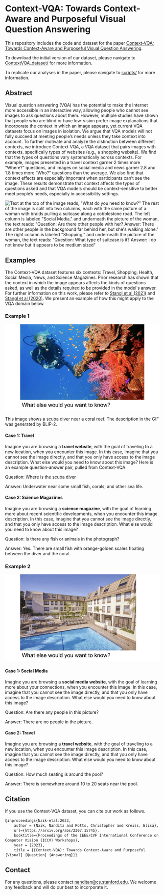 # Context-VQA: Towards Context-Aware and Purposeful Visual Question Answering

This repository includes the code and dataset for the paper [Context-VQA: Towards Context-Aware and Purposeful Visual Question Answering](https://arxiv.org/abs/2307.15745).

To download the initial version of our dataset, please navigate to [ContextVQA_dataset/](https://github.com/nnaik39/context-vqa/tree/master/ContextVQA_dataset) for more information.

To replicate our analyses in the paper, please navigate to [scripts/](https://github.com/nnaik39/context-vqa/tree/master/scripts) for more information.

## Abstract 
Visual question answering (VQA) has the potential to make the Internet more accessible in an interactive way, allowing people who cannot see images to ask questions about them. However, multiple studies have shown that people who are blind or have low-vision prefer image explanations that incorporate the context in which an image appears, yet current VQA datasets focus on images in isolation. We argue that VQA models will not fully succeed at meeting people’s needs unless they take context into account. To further motivate and analyze the distinction between different contexts, we introduce Context-VQA, a VQA dataset that pairs images with contexts, specifically types of websites (e.g., a shopping website). We find that the types of questions vary systematically across contexts. For example, images presented in a travel context garner 2 times more “Where?” questions, and images on social media and news garner 2.8 and 1.8 times more “Who?” questions than the average. We also find that context effects are especially important when participants can’t see the image. These results demonstrate that context affects the types of questions asked and that VQA models should be context-sensitive to better meet people’s needs, especially in accessibility settings.

![Text at the top of the image reads, "What do you need to know?" The rest of the image is split into two columns, each with the same picture of a woman with braids pulling a suitcase along a cobblestone road. The left column is labeled "Social Media," and underneath the picture of the woman, the text reads: "Question: Are there other people with her? Answer: There are other people in the background far behind her, but she's walking alone." The right column is labeled "Shopping," and underneath the picture of the woman, the text reads: "Question: What type of suitcase is it? Answer: I do not know but it appears to be medium sized"](img/example_1.png)

## Examples

The Context-VQA dataset features six contexts: Travel, Shopping, Health, Social Media, News, and Science Magazines. Prior research has shown that the context in which the image appears affects the kinds of questions asked, as well as the details required to be provided in the model's answer. For further information on this work, please refer to [Stangl et al (2021)](https://dl.acm.org/doi/fullHtml/10.1145/3441852.3471233) and [Stangl et al (2020)](https://dl.acm.org/doi/10.1145/3313831.3376404). We present an example of how this might apply to the VQA domain below.

### Example 1
![The GIF shows an image of a scuba diver near a coral reef, and the GIF alternates between the image itself and text reading: "Image Description: a scuba diver in the ocean." Underneath the image, there's text reading: "What else would you want to know?"](img/example_2.gif)

This image shows a scuba diver near a coral reef. The description in the GIF was generated by BLIP-2.

#### Case 1: Travel

Imagine you are browsing a **travel website**, with the goal of traveling to a new location, when you encounter this image. In this case, imagine that you cannot see the image directly, and that you only have access to the image description. What else would you need to know about this image? Here is an example question-answer pair, pulled from Context-VQA.

Question: Where is the scuba diver

Answer: Underwater near some small fish, corals, and other sea life.

#### Case 2: Science Magazines

Imagine you are browsing a **science magazine**, with the goal of learning more about recent scientific developments, when you encounter this image description. In this case, imagine that you cannot see the image directly, and that you only have access to the image description. What else would you need to know about this image?

Question: Is there any fish or animals in the photograph?

Answer: Yes. There are small fish with orange-golden scales floating between the diver and the coral.

### Example 2
![The GIF shows an image of a hotel, and the GIF alternates between the image itself and text reading: "Image Description: a hotel in the holiday inn at san diego." Underneath the image, there's text reading: "What else would you want to know?"](img/example_3.gif)

#### Case 1: Social Media

Imagine you are browsing a **social media website**, with the goal of learning more about your connections, when you encounter this image. In this case, imagine that you cannot see the image directly, and that you only have access to the image description. What else would you need to know about this image?

Question: Are there any people in this picture?

Answer: There are no people in the picture.

#### Case 2: Travel

Imagine you are browsing a **travel website**, with the goal of traveling to a new location, when you encounter this image description. In this case, imagine that you cannot see the image directly, and that you only have access to the image description. What else would you need to know about this image?

Question: How much seating is around the pool?

Answer: There is somewhere around 10 to 20 seats near the pool.

## Citation

If you use the Context-VQA dataset, you can cite our work as follows.

```
@inproceedings{Naik-etal:2023,
    author = {Naik, Nandita and Potts, Christopher and Kreiss, Elisa},
    url={https://arxiv.org/abs/2307.15745},
    booktitle={Proceedings of the IEEE/CVF International Conference on Computer Vision (ICCV) Workshops},
    year = {2023},
    title = {{Context-VQA}: Towards Context-Aware and Purposeful {Visual} {Question} {Answering}}}
```

## Contact

For any questions, please contact nanditan@cs.stanford.edu. We welcome any feedback and will do our best to incorporate it.
